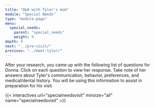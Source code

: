 ```yaml
---
title: "Q&A with Tyler's mom"
module: "Special Needs"
type: "module-page"
menu:
  special_needs:
    parent: "special_needs"
    weight: 9
depth: 4
next: "../pre-visit/"
previous: "../meet-tyler/"
---
```

<div class="pageblock"><p> After your research, you came up with the following list of questions for Donna. Click on each question to view her response. Take note of her answers about Tyler's communication, behavior, preferences, and medical/dental history. You will be using this information to assist in preparation for his visit.  </p>
</div>

{{< interactives url="specialneedsvisit" minsize="all" name="specialneedsvisit" >}}